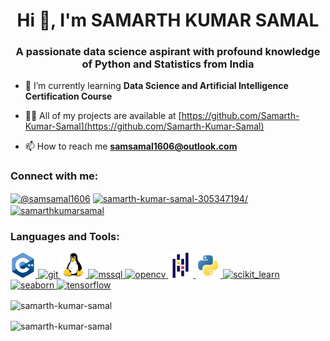 <h1 align="center">Hi 👋, I'm SAMARTH KUMAR SAMAL</h1>
<h3 align="center">A passionate data science aspirant with profound knowledge of Python and Statistics from India</h3>

- 🌱 I’m currently learning **Data Science and Artificial Intelligence Certification Course**

- 👨‍💻 All of my projects are available at [https://github.com/Samarth-Kumar-Samal](https://github.com/Samarth-Kumar-Samal)

- 📫 How to reach me **samsamal1606@outlook.com**

<h3 align="left">Connect with me:</h3>
<p align="left">
<a href="https://twitter.com/@samsamal1606" target="blank"><img align="center" src="https://im.rediff.com/news/2023/jul/24twitter.jpg" alt="@samsamal1606" height="30" width="40" /></a>
<a href="https://linkedin.com/in/samarth-kumar-samal-305347194/" target="blank"><img align="center" src="https://static-00.iconduck.com/assets.00/linkedin-icon-2048x2048-ya5g47j2.png" alt="samarth-kumar-samal-305347194/" height="30" width="40" /></a>
<a href="https://kaggle.com/samarthkumarsamal" target="blank"><img align="center" src="https://cdn4.iconfinder.com/data/icons/logos-and-brands/512/189_Kaggle_logo_logos-512.png" alt="samarthkumarsamal" height="30" width="40" /></a>
</p>

<h3 align="left">Languages and Tools:</h3>
<p align="left"> <a href="https://www.w3schools.com/cpp/" target="_blank" rel="noreferrer"> <img src="https://raw.githubusercontent.com/devicons/devicon/master/icons/cplusplus/cplusplus-original.svg" alt="cplusplus" width="40" height="40"/> </a> <a href="https://git-scm.com/" target="_blank" rel="noreferrer"> <img src="https://www.vectorlogo.zone/logos/git-scm/git-scm-icon.svg" alt="git" width="40" height="40"/> </a> <a href="https://www.linux.org/" target="_blank" rel="noreferrer"> <img src="https://raw.githubusercontent.com/devicons/devicon/master/icons/linux/linux-original.svg" alt="linux" width="40" height="40"/> </a> <a href="https://www.microsoft.com/en-us/sql-server" target="_blank" rel="noreferrer"> <img src="https://www.svgrepo.com/show/303229/microsoft-sql-server-logo.svg" alt="mssql" width="40" height="40"/> </a> <a href="https://opencv.org/" target="_blank" rel="noreferrer"> <img src="https://www.vectorlogo.zone/logos/opencv/opencv-icon.svg" alt="opencv" width="40" height="40"/> </a> <a href="https://pandas.pydata.org/" target="_blank" rel="noreferrer"> <img src="https://raw.githubusercontent.com/devicons/devicon/2ae2a900d2f041da66e950e4d48052658d850630/icons/pandas/pandas-original.svg" alt="pandas" width="40" height="40"/> </a> <a href="https://www.python.org" target="_blank" rel="noreferrer"> <img src="https://raw.githubusercontent.com/devicons/devicon/master/icons/python/python-original.svg" alt="python" width="40" height="40"/> </a> <a href="https://scikit-learn.org/" target="_blank" rel="noreferrer"> <img src="https://upload.wikimedia.org/wikipedia/commons/0/05/Scikit_learn_logo_small.svg" alt="scikit_learn" width="40" height="40"/> </a> <a href="https://seaborn.pydata.org/" target="_blank" rel="noreferrer"> <img src="https://seaborn.pydata.org/_images/logo-mark-lightbg.svg" alt="seaborn" width="40" height="40"/> </a> <a href="https://www.tensorflow.org" target="_blank" rel="noreferrer"> <img src="https://www.vectorlogo.zone/logos/tensorflow/tensorflow-icon.svg" alt="tensorflow" width="40" height="40"/> </a> </p>

<p><img align="center" src="https://github-readme-stats.vercel.app/api/top-langs?username=samarth-kumar-samal&show_icons=true&locale=en&layout=compact" alt="samarth-kumar-samal" /></p>

<p><img align="center" src="https://github-readme-streak-stats.herokuapp.com/?user=samarth-kumar-samal&" alt="samarth-kumar-samal" /></p>
